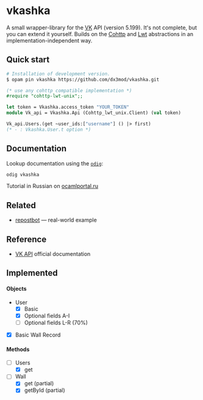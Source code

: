 # vkashka

A small wrapper-library for the [VK] API (version 5.199). It's not complete, but you can extend it yourself. Builds on the [Cohttp] and [Lwt] abstractions in an implementation-independent way.

## Quick start

```bash
# Installation of development version.
$ opam pin vkashka https://github.com/dx3mod/vkashka.git
``` 

```ocaml
(* use any cohttp compatible implementation *)
#require "cohttp-lwt-unix";;
```

```ocaml
let token = Vkashka.access_token "YOUR_TOKEN"
module Vk_api = Vkashka.Api (Cohttp_lwt_unix.Client) (val token)

Vk_api.Users.(get ~user_ids:["username"] () |> first)
(* - : Vkashka.User.t option *)
```

## Documentation 

Lookup documentation using the [`odig`](https://github.com/b0-system/odig):
```bash
odig vkashka
```

Tutorial in Russian on [ocamlportal.ru](https://ocamlportal.ru/libraries/web/vkashka)


## Related

- [repostbot](https://github.com/dx3mod/repostbot) &mdash; real-world example

## Reference 

- [VK API](https://dev.vk.com/ru/reference) official documentation 

## Implemented

#### Objects

- User
  - [x] Basic
  - [x] Optional fields A-I
  - [ ] Optional fields L-R (70%)
- [x] Basic Wall Record

#### Methods 

- [ ] Users
  - [x] get
- [ ] Wall
  - [x] get (partial)
  - [x] getById (partial)

[VK]: https://vk.com/
[Cohttp]: https://github.com/mirage/ocaml-cohttp
[Lwt]: https://github.com/ocsigen/lwt
